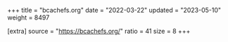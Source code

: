 +++
title = "bcachefs.org"
date = "2022-03-22"
updated = "2023-05-10"
weight = 8497

[extra]
source = "https://bcachefs.org/"
ratio = 41
size = 8
+++
